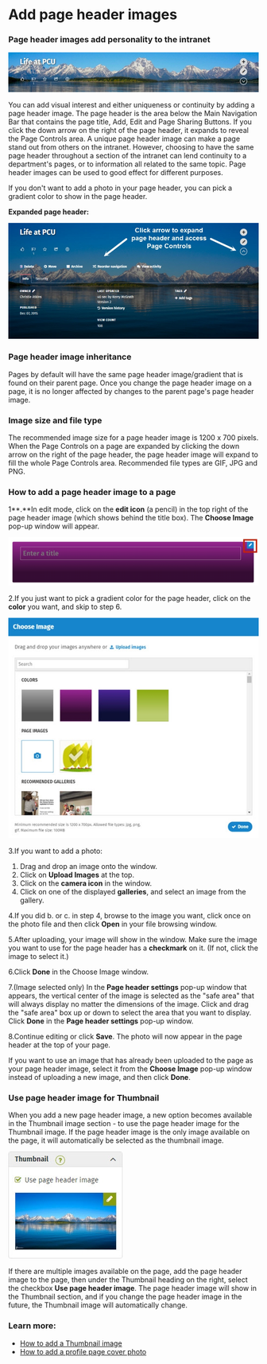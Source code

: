 # Add page header images

### Page header images add personality to the intranet

![](../../.gitbook/assets/1%20%2838%29.jpg)

  
You can add visual interest and either uniqueness or continuity by adding a page header image. The page header is the area below the Main Navigation Bar that contains the page title, Add, Edit and Page Sharing Buttons. If you click the down arrow on the right of the page header, it expands to reveal the Page Controls area. A unique page header image can make a page stand out from others on the intranet. However, choosing to have the same page header throughout a section of the intranet can lend continuity to a department's pages, or to information all related to the same topic. Page header images can be used to good effect for different purposes.  
  
If you don't want to add a photo in your page header, you can pick a gradient color to show in the page header.  
  
**Expanded page header:**

![](../../.gitbook/assets/2%20%2815%29.jpg)



### Page header image inheritance

Pages by default will have the same page header image/gradient that is found on their parent page. Once you change the page header image on a page, it is no longer affected by changes to the parent page's page header image.

### Image size and file type

The recommended image size for a page header image is 1200 x 700 pixels. When the Page Controls on a page are expanded by clicking the down arrow on the right of the page header, the page header image will expand to fill the whole Page Controls area. Recommended file types are GIF, JPG and PNG.

### How to add a page header image to a page

1**.**In edit mode, click on the **edit icon** \(a pencil\) in the top right of the page header image \(which shows behind the title box\). The **Choose Image** pop-up window will appear.

![](../../.gitbook/assets/3%20%2814%29.jpg)



2.If you just want to pick a gradient color for the page header, click on the **color** you want, and skip to step 6.

![](../../.gitbook/assets/4%20%2816%29.jpg)



3.If you want to add a photo:

1. Drag and drop an image onto the window.
2. Click on **Upload Images** at the top.
3. Click on the **camera icon** in the window.
4. Click on one of the displayed **galleries**, and select an image from the gallery.

4.If you did b. or c. in step 4, browse to the image you want, click once on the photo file and then click **Open** in your file browsing window.

5.After uploading, your image will show in the window. Make sure the image you want to use for the page header has a **checkmark** on it. \(If not, click the image to select it.\)

6.Click **Done** in the Choose Image window.

7.\(Image selected only\) In the **Page header settings** pop-up window that appears, the vertical center of the image is selected as the "safe area" that will always display no matter the dimensions of the image. Click and drag the "safe area" box up or down to select the area that you want to display. Click **Done** in the **Page header settings** pop-up window.

8.Continue editing or click **Save**. The photo will now appear in the page header at the top of your page.

If you want to use an image that has already been uploaded to the page as your page header image, select it from the **Choose Image** pop-up window instead of uploading a new image, and then click **Done**.

### Use page header image for Thumbnail

When you add a new page header image, a new option becomes available in the Thumbnail image section - to use the page header image for the Thumbnail image. If the page header image is the only image available on the page, it will automatically be selected as the thumbnail image.

![](../../.gitbook/assets/5%20%284%29.jpg)



  
If there are multiple images available on the page, add the page header image to the page, then under the Thumbnail heading on the right, select the checkbox **Use page header image**. The page header image will show in the Thumbnail section, and if you change the page header image in the future, the Thumbnail image will automatically change.

### Learn more:

* [How to add a Thumbnail image](add-thumbnail-images/)
* [How to add a profile page cover photo](../profile-pages/add-a-profile-cover-photo.md)

